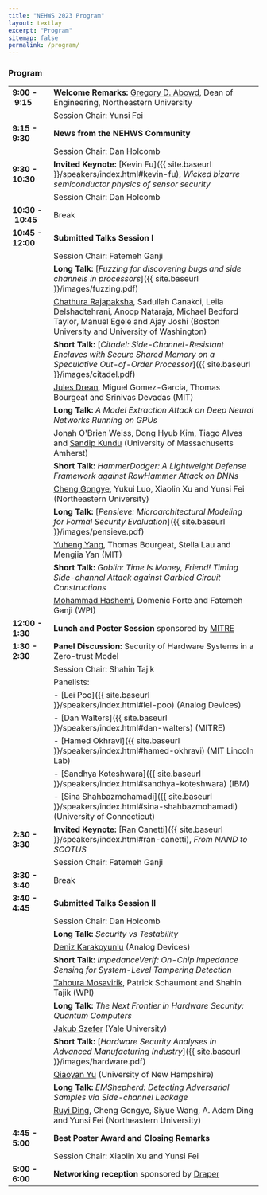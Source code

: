 ```yaml
---
title: "NEHWS 2023 Program"
layout: textlay
excerpt: "Program"
sitemap: false
permalink: /program/
---
```


### **Program** ###

|    	 |                                                                                 |
| ---------------------- | -------------------------------------------------------------------------------------- |
| **9:00&nbsp;-&nbsp;9:15** | **Welcome Remarks:** [Gregory D. Abowd](https://coe.northeastern.edu/people/abowd-gregory/), Dean of Engineering, Northeastern University      |
|                           | Session Chair: Yunsi Fei |
| **9:15 - 9:30**      | **News from the NEHWS Community**                                                          |
|                      | Session Chair: Dan Holcomb |
| **9:30 - 10:30**    | **Invited Keynote:** [Kevin Fu]({{ site.baseurl }}/speakers/index.html#kevin-fu), *Wicked bizarre semiconductor physics of sensor security* |
|                     | Session Chair: Dan Holcomb |
| **10:30&nbsp;-&nbsp;10:45**  | Break                                                                                  |
| **10:45 - 12:00**  | **Submitted Talks Session I**                                                              |
|                    | Session Chair: Fatemeh Ganji |
| 			| **Long Talk:** [*Fuzzing for discovering bugs and side channels in processors*]({{ site.baseurl }}/images/fuzzing.pdf)|
| 			| <u>Chathura Rajapaksha</u>, Sadullah Canakci, Leila Delshadtehrani, Anoop Nataraja, Michael Bedford Taylor, Manuel Egele and Ajay Joshi (Boston University and University of Washington) |
| 			| **Short Talk:** [*Citadel: Side-Channel-Resistant Enclaves with Secure Shared Memory on a Speculative Out-of-Order Processor*]({{ site.baseurl }}/images/citadel.pdf) |
| 			| <u>Jules Drean</u>, Miguel Gomez-Garcia, Thomas Bourgeat and Srinivas Devadas (MIT) |
| 			| **Long Talk:** *A Model Extraction Attack on Deep Neural Networks Running on GPUs* |
| 			| Jonah O'Brien Weiss, Dong Hyub Kim, Tiago Alves and <u>Sandip Kundu</u>  (University of Massachusetts Amherst) |
| 			| **Short Talk:** *HammerDodger: A Lightweight Defense Framework against RowHammer Attack on DNNs* |
| 			| <u>Cheng Gongye</u>, Yukui Luo, Xiaolin Xu and Yunsi Fei (Northeastern University) |
| 			| **Long Talk:** [*Pensieve: Microarchitectural Modeling for Formal Security Evaluation*]({{ site.baseurl }}/images/pensieve.pdf) |
| 			| <u>Yuheng Yang</u>, Thomas Bourgeat, Stella Lau and Mengjia Yan (MIT) |
| 			| **Short Talk:** *Goblin: Time Is Money, Friend! Timing Side-channel Attack against Garbled Circuit Constructions* |
| 			| <u>Mohammad Hashemi</u>, Domenic Forte and Fatemeh Ganji (WPI) |
| **12:00 - 1:30**    | **Lunch and Poster Session** sponsored by [MITRE](https://www.mitre.org)                          |
| **1:30 - 2:30**     | **Panel Discussion:** Security of Hardware Systems in a Zero-trust Model                 |
|                     | Session Chair: Shahin Tajik |
|                     | Panelists:                                                                             |
|                     | - [Lei Poo]({{ site.baseurl }}/speakers/index.html#lei-poo) (Analog Devices)  |
|                     | - [Dan Walters]({{ site.baseurl }}/speakers/index.html#dan-walters) (MITRE)                                                       |
|                     | - [Hamed Okhravi]({{ site.baseurl }}/speakers/index.html#hamed-okhravi) (MIT Lincoln Lab)                                           |
|                     | - [Sandhya Koteshwara]({{ site.baseurl }}/speakers/index.html#sandhya-koteshwara) (IBM)                                                  |
|                     | - [Sina Shahbazmohamadi]({{ site.baseurl }}/speakers/index.html#sina-shahbazmohamadi) (University of Connecticut)                         |
| **2:30 - 3:30**     | **Invited Keynote:** [Ran Canetti]({{ site.baseurl }}/speakers/index.html#ran-canetti), *From NAND to SCOTUS*   |
|                     | Session Chair: Fatemeh Ganji |
| **3:30 - 3:40**     | Break                                                                                  |
| **3:40 - 4:45**     | **Submitted Talks Session II**                                                         |
|                     | Session Chair: Dan Holcomb |
| 			| **Long Talk:** *Security vs Testability* |
| 			| <u>Deniz Karakoyunlu</u> (Analog Devices) |
| 			| **Short Talk:** *ImpedanceVerif: On-Chip Impedance Sensing for System-Level Tampering Detection* |
| 			| <u>Tahoura Mosavirik</u>, Patrick Schaumont and Shahin Tajik (WPI) |
| 			| **Long Talk:** *The Next Frontier in Hardware Security: Quantum Computers* |
| 			| <u>Jakub Szefer</u> (Yale University) |
| 			| **Short Talk:** [*Hardware Security Analyses in Advanced Manufacturing Industry*]({{ site.baseurl }}/images/hardware.pdf) |
| 			| <u>Qiaoyan Yu</u> (University of New Hampshire) |
| 			| **Long Talk:** *EMShepherd: Detecting Adversarial Samples via Side-channel Leakage* |
| 			| <u>Ruyi Ding</u>, Cheng Gongye, Siyue Wang, A. Adam Ding and Yunsi Fei (Northeastern University) |
| **4:45 - 5:00**       | **Best Poster Award and Closing Remarks**                                                  |
|                       | Session Chair: Xiaolin Xu and Yunsi Fei |
| **5:00 - 6:00**       | **Networking reception** sponsored by [Draper](https://www.draper.com/)                    |